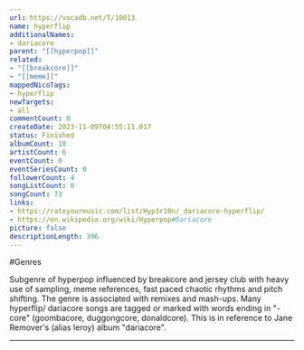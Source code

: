 ```yaml
---
url: https://vocadb.net/T/10013
name: hyperflip
additionalNames: 
- dariacore
parent: "[[hyperpop]]"
related:
- "[[breakcore]]"
- "[[meme]]"
mappedNicoTags:
- hyperflip
newTargets:
- all
commentCount: 0
createDate: 2023-11-09T04:55:11.017
status: Finished
albumCount: 10
artistCount: 6
eventCount: 0
eventSeriesCount: 0
followerCount: 4
songListCount: 0
songCount: 73
links: 
- https://rateyourmusic.com/list/Hyp3r10n/_dariacore-hyperflip/
- https://en.wikipedia.org/wiki/Hyperpop#Dariacore
picture: false
descriptionLength: 396
---
```


#Genres

Subgenre of hyperpop influenced by breakcore and jersey club with heavy use of sampling, meme references, fast paced chaotic rhythms and pitch shifting. The genre is associated with remixes and mash-ups.
Many hyperflip/ dariacore songs are tagged or marked with words ending in "-core" (goombacore, duggongcore, donaldcore). This is in reference to Jane Remover's (alias leroy) album "dariacore".

---

